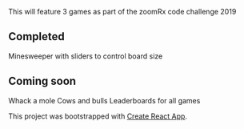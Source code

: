 This will feature 3 games as part of the zoomRx code challenge 2019
## Completed
Minesweeper with sliders to control board size

## Coming soon
Whack a mole
Cows and bulls
Leaderboards for all games

 This project was bootstrapped with [Create React App](https://github.com/facebook/create-react-app).